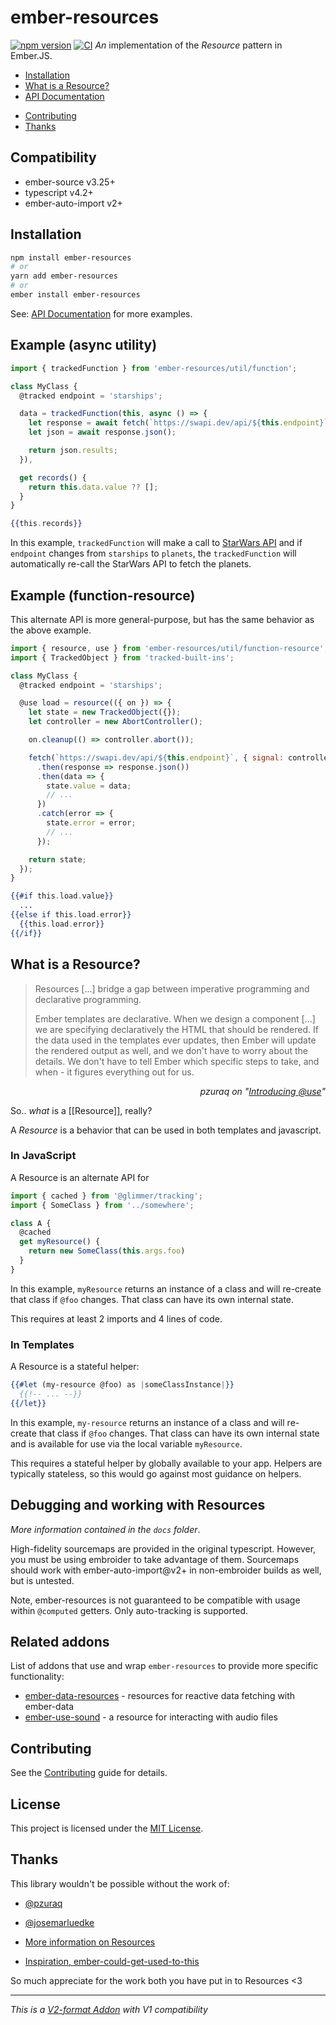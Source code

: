 # ember-resources

[![npm version](https://badge.fury.io/js/ember-resources.svg)](https://badge.fury.io/js/ember-resources)
[![CI](https://github.com/NullVoxPopuli/ember-resources/actions/workflows/ci.yml/badge.svg?branch=main&event=push)](https://github.com/NullVoxPopuli/ember-resources/actions/workflows/ci.yml)
_An_ implementation of the _Resource_ pattern in Ember.JS.

- [Installation](#installation)
- [What is a Resource?](#what-is-a-resource)
- [API Documentation](https://ember-resources.pages.dev/modules)
<!-- - [Examples](./examples) -->
<!-- - [Testing]('./testing') -->
- [Contributing](#contributing)
- [Thanks](#thanks)

## Compatibility

* ember-source v3.25+
* typescript v4.2+
* ember-auto-import v2+

## Installation

```bash
npm install ember-resources
# or
yarn add ember-resources
# or
ember install ember-resources
```


See: [API Documentation](https://ember-resources.pages.dev/modules)
for more examples.

## Example (async utility)

```js
import { trackedFunction } from 'ember-resources/util/function';

class MyClass {
  @tracked endpoint = 'starships';

  data = trackedFunction(this, async () => {
    let response = await fetch(`https://swapi.dev/api/${this.endpoint}`);
    let json = await response.json();

    return json.results;
  }),

  get records() {
    return this.data.value ?? [];
  }
}
```
```hbs
{{this.records}}
```


In this example, `trackedFunction` will make a call to [StarWars API](https://swapi.dev/)
and if `endpoint` changes from `starships` to `planets`, the `trackedFunction` will
automatically re-call the StarWars API to fetch the planets.

## Example (function-resource)

This alternate API is more general-purpose, but has the same behavior
as the above example.

```js
import { resource, use } from 'ember-resources/util/function-resource';
import { TrackedObject } from 'tracked-built-ins';

class MyClass {
  @tracked endpoint = 'starships';

  @use load = resource(({ on }) => {
    let state = new TrackedObject({});
    let controller = new AbortController();

    on.cleanup(() => controller.abort());

    fetch(`https://swapi.dev/api/${this.endpoint}`, { signal: controller.signal })
      .then(response => response.json())
      .then(data => {
        state.value = data;
        // ...
      })
      .catch(error => {
        state.error = error;
        // ...
      });

    return state;
  });
}
```
```hbs
{{#if this.load.value}}
  ...
{{else if this.load.error}}
  {{this.load.error}}
{{/if}}
```

## What is a Resource?

> Resources [...] bridge a gap between imperative programming and declarative programming.
>
> Ember templates are declarative. When we design a component [...] we are specifying declaratively the HTML that should be rendered. If the data used in the templates ever updates, then Ember will update the rendered output as well, and we don't have to worry about the details. We don't have to tell Ember which specific steps to take, and when - it figures everything out for us.

<div style="width: 100%; text-align: right;">
  <cite>pzuraq on "<em><a href="https://www.pzuraq.com/introducing-use">Introducing @use</a></em>"</cite>
</div>

So.. _what_ is a [[Resource]], really?

A _Resource_ is a behavior that can be used in both templates and javascript.

### In JavaScript

A Resource is an alternate API for
```js
import { cached } from '@glimmer/tracking';
import { SomeClass } from '../somewhere';

class A {
  @cached
  get myResource() {
    return new SomeClass(this.args.foo)
  }
}
```
In this example, `myResource` returns an instance of a class and will re-create that
class if `@foo` changes. That class can have its own internal state.

This requires at least 2 imports and 4 lines of code.

### In Templates

A Resource is a stateful helper:
```hbs
{{#let (my-resource @foo) as |someClassInstance|}}
  {{!-- ... --}}
{{/let}}
```
In this example, `my-resource` returns an instance of a class and will re-create that
class if `@foo` changes. That class can have its own internal state and is available
for use via the local variable `myResource`.

This requires a stateful helper by globally available to your app. Helpers are typically
stateless, so this would go against most guidance on helpers.


## Debugging and working with Resources

_More information contained in the `docs` folder_.

High-fidelity sourcemaps are provided in the original typescript.
However, you must be using embroider to take advantage of them.
Sourcemaps should work with ember-auto-import@v2+ in non-embroider builds as well,
but is untested.


Note, ember-resources is not guaranteed to be compatible with usage within `@computed` getters.
Only auto-tracking is supported.

## Related addons

List of addons that use and wrap `ember-resources` to provide more specific functionality:

- [ember-data-resources](https://github.com/NullVoxPopuli/ember-data-resources) - resources for reactive data fetching with ember-data
- [ember-use-sound](https://github.com/chrismllr/ember-use-sound) - a resource for interacting with audio files

## Contributing

See the [Contributing](CONTRIBUTING.md) guide for details.


## License

This project is licensed under the [MIT License](LICENSE.md).


## Thanks


This library wouldn't be possible without the work of:
 - [@pzuraq](https://github.com/pzuraq)
 - [@josemarluedke](https://github.com/josemarluedke)

 - [More information on Resources](https://www.pzuraq.com/introducing-use/)
 - [Inspiration, ember-could-get-used-to-this](https://github.com/pzuraq/ember-could-get-used-to-this)


So much appreciate for the work both you have put in to Resources <3

-----------------------------


_This is a [V2-format Addon](https://github.com/emberjs/rfcs/pull/507) with V1 compatibility_
